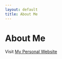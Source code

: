 ```yaml
---
layout: default
title: About Me
---
```


<div class="post">
	<h1 class="pageTitle">About Me</h1>
  Visit <a href="http://www.melvinphilips.com">My Personal Website</a> 
</div>
